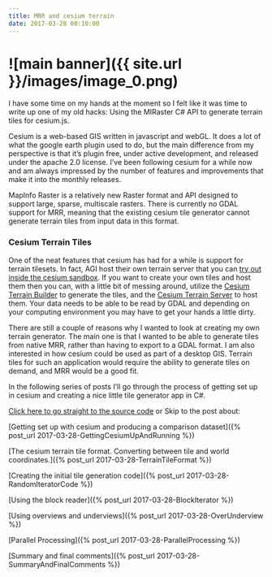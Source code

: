 ```yaml
---
title: MRR and cesium terrain
date: 2017-03-28 00:10:00
---
```


# ![main banner]({{ site.url }}/images/image_0.png)


I have some time on my hands at the moment so I felt like it was time to write up one of my old hacks: Using the MIRaster C# API to generate terrain tiles for cesium.js.

Cesium is a web-based GIS written in javascript and webGL.  It does a lot of what the google earth plugin used to do, but the main difference from my perspective is that it’s plugin free, under active development, and released under the apache 2.0 license.  I’ve been following cesium for a while now and am always impressed by the number of features and improvements that make it into the monthly releases.

MapInfo Raster is a relatively new Raster format and API designed to support large, sparse, multiscale rasters. There is currently no GDAL support for MRR, meaning that the existing cesium tile generator cannot generate terrain tiles from input data in this format.

### Cesium Terrain Tiles
One of the neat features that cesium has had for a while is support for terrain tilesets. In fact, AGI host their own terrain server that you can [try out inside the cesium sandbox](https://cesiumjs.org/Cesium/Apps/Sandcastle/gallery/Terrain.html).  If you want to create your own tiles and host them then you can, with a little bit of messing around, utilize the [Cesium Terrain Builder](https://github.com/geo-data/cesium-terrain-builder) to generate the tiles, and the [Cesium Terrain Server](https://github.com/geo-data/cesium-terrain-server) to host them. Your data needs to be able to be read by GDAL and depending on your computing environment you may have to get your hands a little dirty.

There are still a couple of reasons why I wanted to look at creating my own terrain generator.  The main one is that I wanted to be able to generate tiles from native MRR, rather than having to export to a GDAL format.  I am also interested in how cesium could be used as part of a desktop GIS. Terrain tiles for such an application would require the ability to generate tiles on demand, and MRR would be a good fit.

In the following series of posts I’ll go through the process of getting set up in cesium and creating a nice little tile generator app in C#.

[Click here to go straight to the source code](https://github.com/IanAWP/MRRCesiumTiler) or Skip to the post about:

[Getting set up with cesium and producing a comparison dataset]({% post_url 2017-03-28-GettingCesiumUpAndRunning %})

[The cesium terrain tile format. Converting between tile and world coordinates.]({% post_url 2017-03-28-TerrainTileFormat %})

[Creating the initial tile generation code]({% post_url 2017-03-28-RandomIteratorCode %})

[Using the block reader]({% post_url 2017-03-28-BlockIterator %})

[Using overviews and underviews]({% post_url 2017-03-28-OverUnderview %})

[Parallel Processing]({% post_url 2017-03-28-ParallelProcessing %})

[Summary and final comments]({% post_url 2017-03-28-SummaryAndFinalComments %})

